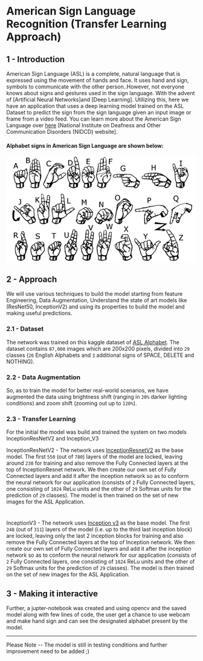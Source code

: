 # American Sign Language Recognition (Transfer Learning Approach)

## 1 - Introduction
American Sign Language (ASL) is a complete, natural language that is expressed using the movement of hands and face. It uses hand and sign, symbols to communicate with the other person..However, not everyone knows about signs and gestures used in the sign language. With the advent of [Artificial Neural Networks]and [Deep Learning]. Utilizing this, here we have an application that uses a deep learning model trained on the ASL Dataset to predict the sign from the sign language given an input image or frame from a video feed. You can learn more about the American Sign Language over [here](https://www.nidcd.nih.gov/health/american-sign-language) [National Institute on Deafness and Other Communication Disorders (NIDCD) website].

#### Alphabet signs in American Sign Language are shown below:
![American Sign Language - Signs](/Dataset/american_sign_language.PNG)

## 2 - Approach
We will use various techniques to build the model starting from feature Engineering, Data Augmentation, Understand the state of art models like (ResNet50, InceptionV2) and using its properties to build the model and making useful predictions.
### 2.1 - Dataset
The network was trained on this kaggle dataset of [ASL Alphabet](https://www.kaggle.com/grassknoted/asl-alphabet). The dataset contains `87,000` images which are 200x200 pixels, divided into `29` classes (`26` English Alphabets and `3` additional signs of SPACE, DELETE and NOTHING). 

### 2.2 - Data Augmentation
So, as to train the model for better real-world scenarios, we have augmented the data using brightness shift (ranging in `20%` darker lighting conditions) and zoom shift (zooming out up to `120%`).

### 2.3 - Transfer Learning 
For the initial the model was build and trained the system on two models InceptionResNetV2 and Inception_V3

InceptionResNetV2 - The network uses [InceptionResnetV2](https://arxiv.org/pdf/1512.00567.pdf) as the base model. The first `550` (out of `780`) layers of the model  are locked, leaving around `230` for training and also remove the Fully Connected layers at the top of InceptionResnet network. We then create our own set of Fully Connected layers and add it after the inception network so as to conform the neural network for our application (consists of `2` Fully Connected layers, one consisting of `1024` ReLu units and the other of `29` Softmax units for the prediction of `29` classes). The model is then trained on the set of new images for the ASL Application.
#
InceptionV3 - The network uses [Inception v3](https://arxiv.org/pdf/1512.00567.pdf) as the base model. The first `248` (out of `311`) layers of the model (i.e. up to the third last inception block) are locked, leaving only the last 2 inception blocks for training and also remove the Fully Connected layers at the top of Inception network. We then create our own set of Fully Connected layers and add it after the inception network so as to conform the neural network for our application (consists of `2` Fully Connected layers, one consisting of `1024` ReLu units and the other of `29` Softmax units for the prediction of `29` classes). The model is then trained on the set of new images for the ASL Application.


3 - Making it interactive
-----
Further,  a jupter-notebook was created and using opencv and the saved model along with few lines of code, the user get a chance to use webcam and make hand sign and can see the designated  alphabet
present by the model.

----------------------
Please Note -- The model is still in testing conditions and further improvement need to be added ;)
